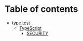 # Table of contents

* [type test](README.md)
  * [TypeScript](node\_modules/typescript/README.md)
    * [SECURITY](node\_modules/typescript/SECURITY.md)
